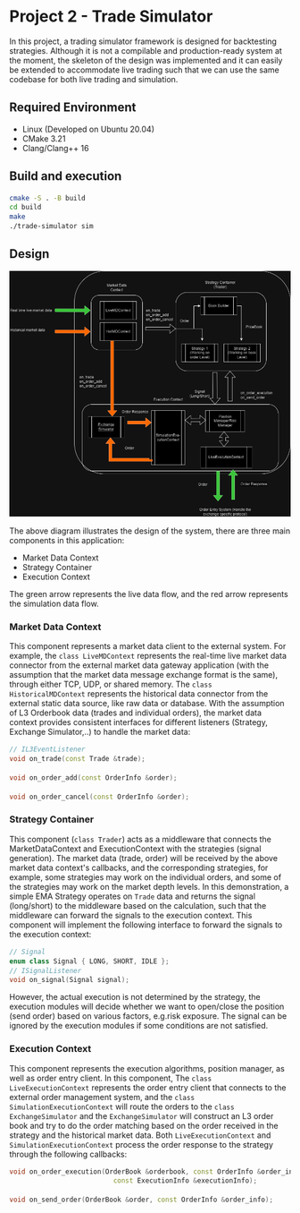 # Project 2 - Trade Simulator

In this project, a trading simulator framework is designed for backtesting strategies. Although it is not a compilable and production-ready system at the moment, the skeleton of the design was implemented and it can easily be extended to accommodate live trading such that we can use the same codebase for both live trading and simulation.

## Required Environment

* Linux (Developed on Ubuntu 20.04)
* CMake 3.21
* Clang/Clang++ 16
  
## Build and execution

```bash
cmake -S . -B build
cd build
make
./trade-simulator sim
```

## Design

![design-img](./imgs/design.png "design-img")

The above diagram illustrates the design of the system, there are three main components in this application:

* Market Data Context
* Strategy Container
* Execution Context

The green arrow represents the live data flow, and the red arrow represents the simulation data flow.

### Market Data Context

This component represents a market data client to the external system. For example, the `class LiveMDContext` represents the real-time live market data connector from the external market data gateway application (with the assumption that the market data message exchange format is the same), through either TCP, UDP, or shared memory. The `class HistoricalMDContext` represents the historical data connector from the external static data source, like raw data or database. With the assumption of L3 Orderbook data (trades and individual orders), the market data context provides consistent interfaces for different listeners (Strategy, Exchange Simulator,..) to handle the market data:

```cpp
// IL3EventListener
void on_trade(const Trade &trade);

void on_order_add(const OrderInfo &order);

void on_order_cancel(const OrderInfo &order);
```

### Strategy Container

This component (`class Trader`) acts as a middleware that connects the MarketDataContext and ExecutionContext with the strategies (signal generation). The market data (trade, order) will be received by the above market data context's callbacks, and the corresponding strategies, for example, some strategies may work on the individual orders, and some of the strategies may work on the market depth levels. In this demonstration, a simple EMA Strategy operates on `Trade` data and returns the signal (long/short) to the middleware based on the calculation, such that the middleware can forward the signals to the execution context. This component will implement the following interface to forward the signals to the execution context:

```cpp
// Signal
enum class Signal { LONG, SHORT, IDLE };
// ISignalListener
void on_signal(Signal signal);
```

However, the actual execution is not determined by the strategy, the execution modules will decide whether we want to open/close the position (send order) based on various factors, e.g.risk exposure. The signal can be ignored by the execution modules if some conditions are not satisfied.

### Execution Context

This component represents the execution algorithms, position manager, as well as order entry client. In this component, The `class LiveExecutionContext` represents the order entry client that connects to the external order management system, and the `class SimulationExecutionContext` will route the orders to the `class ExchangeSimulator` and the `ExchangeSimulator` will construct an L3 order book and try to do the order matching based on the order received in the strategy and the historical market data. Both `LiveExecutionContext` and `SimulationExecutionContext` process the order response to the strategy through the following callbacks:

```cpp
void on_order_execution(OrderBook &orderbook, const OrderInfo &order_info,
                          const ExecutionInfo &executionInfo);

void on_send_order(OrderBook &order, const OrderInfo &order_info);
``` 

